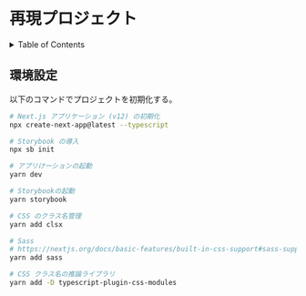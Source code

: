# 再現プロジェクト

<!-- START doctoc generated TOC please keep comment here to allow auto update -->
<!-- DON'T EDIT THIS SECTION, INSTEAD RE-RUN doctoc TO UPDATE -->
<details>
<summary>Table of Contents</summary>

- [環境設定](#%E7%92%B0%E5%A2%83%E8%A8%AD%E5%AE%9A)

</details>
<!-- END doctoc generated TOC please keep comment here to allow auto update -->

## 環境設定

以下のコマンドでプロジェクトを初期化する。

```bash
# Next.js アプリケーション (v12) の初期化
npx create-next-app@latest --typescript

# Storybook の導入
npx sb init

# アプリけーションの起動
yarn dev

# Storybookの起動
yarn storybook

# CSS のクラス名管理
yarn add clsx

# Sass
# https://nextjs.org/docs/basic-features/built-in-css-support#sass-support
yarn add sass

# CSS クラス名の推論ライブラリ
yarn add -D typescript-plugin-css-modules
```
